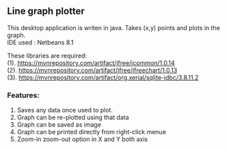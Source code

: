 <html>
<head>
</head>
<body>
<h2>Line graph plotter</h2>
This desktop application is writen in java. Takes (x,y) points and plots in the graph. <br>
IDE used : Netbeans 8.1<br>

These libraries are required: <br>
(1). https://mvnrepository.com/artifact/jfree/jcommon/1.0.14 <br>
(2). https://mvnrepository.com/artifact/jfree/jfreechart/1.0.13<br>
(3). https://mvnrepository.com/artifact/org.xerial/sqlite-jdbc/3.8.11.2<br>

<h3>Features:</h3>
<ol>
	<li>Saves any data once used to plot.</li>
	<li>Graph can be re-plotted using that data</li>
	<li>Graph can be saved as image</li>
	<li>Graph can be printed directly from right-click menue</li>
	<li>Zoom-in zoom-out option in X and Y both axis</li>
</ol>

</body>
</html>
